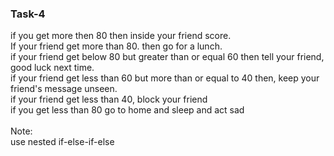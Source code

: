 ### Task-4

if you get more then 80 then inside your friend score. </br>
    If your friend get more than 80. then go for a lunch. </br>
    if your friend get below 80 but greater than or equal 60 then tell your friend, good luck next time. </br> 
    if your friend get less than 60 but more than or equal to 40 then, keep your friend's message unseen. </br>
    if your friend get less than 40, block your friend </br>
if you get less than 80 go to home and sleep and act sad </br>
</br>
Note: </br>
use nested if-else-if-else
